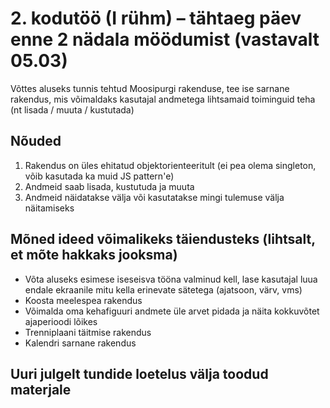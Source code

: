 # 2. kodutöö (I rühm) – tähtaeg päev enne 2 nädala möödumist (vastavalt 05.03)

Võttes aluseks tunnis tehtud Moosipurgi rakenduse, tee ise sarnane rakendus, mis võimaldaks kasutajal andmetega lihtsamaid toiminguid teha (nt lisada / muuta / kustutada)

## Nõuded

1. Rakendus on üles ehitatud objektorienteeritult (ei pea olema singleton, võib kasutada ka muid JS pattern'e)
2. Andmeid saab lisada, kustutuda ja muuta
3. Andmeid näidatakse välja või kasutatakse mingi tulemuse välja näitamiseks

## Mõned ideed võimalikeks täiendusteks (lihtsalt, et mõte hakkaks jooksma)

* Võta aluseks esimese iseseisva tööna valminud kell, lase kasutajal luua endale ekraanile mitu kella erinevate sätetega (ajatsoon, värv, vms)
* Koosta meelespea rakendus
* Võimalda oma kehafiguuri andmete üle arvet pidada ja näita kokkuvõtet ajaperioodi lõikes
* Trenniplaani täitmise rakendus
* Kalendri sarnane rakendus

## Uuri julgelt tundide loetelus välja toodud materjale
